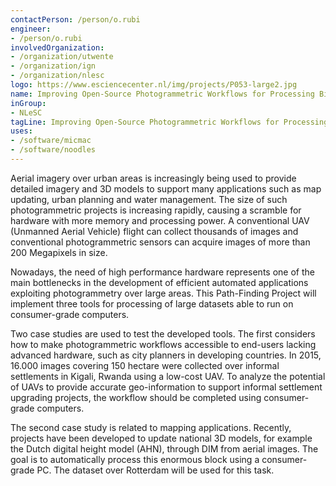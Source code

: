 ```yaml
---
contactPerson: /person/o.rubi
engineer:
- /person/o.rubi
involvedOrganization:
- /organization/utwente
- /organization/ign
- /organization/nlesc
logo: https://www.esciencecenter.nl/img/projects/P053-large2.jpg
name: Improving Open-Source Photogrammetric Workflows for Processing Big Datasets
inGroup:
- NLeSC
tagLine: Improving Open-Source Photogrammetric Workflows for Processing Big Datasets
uses:
- /software/micmac
- /software/noodles
---
```

Aerial imagery over urban areas is increasingly being used to provide detailed imagery and 3D models to support many applications such as map updating, urban planning and water management. The size of such photogrammetric projects is increasing rapidly, causing a scramble for hardware with more memory and processing power. A conventional UAV (Unmanned Aerial Vehicle) flight can collect thousands of images and conventional photogrammetric sensors can acquire images of more than 200 Megapixels in size.

Nowadays, the need of high performance hardware represents one of the main bottlenecks in the development of efficient automated applications exploiting photogrammetry over large areas. This Path-Finding Project will implement three tools for processing of large datasets able to run on consumer-grade computers.

Two case studies are used to test the developed tools. The first considers how to make photogrammetric workflows accessible to end-users lacking advanced hardware, such as city planners in developing countries. In 2015, 16.000 images covering 150 hectare were collected over informal settlements in Kigali, Rwanda using a low-cost UAV. To analyze the potential of UAVs to provide accurate geo-information to support informal settlement upgrading projects, the workflow should be completed using consumer-grade computers.

The second case study is related to mapping applications. Recently, projects have been developed to update national 3D models, for example the Dutch digital height model (AHN), through DIM from aerial images. The goal is to automatically process this enormous block using a consumer-grade PC. The dataset over Rotterdam will be used for this task.
